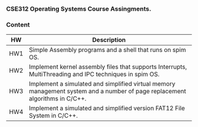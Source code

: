### CSE312 Operating Systems Course Assingments.

### Content
| HW | Description 
| --- | --- | 
| HW1 | Simple Assembly programs and a shell that runs on spim OS.
| HW2 | Implement kernel assembly files that supports Interrupts, MultiThreading and IPC techniques in spim OS.
| HW3 | Implement a simulated and simplified virtual memory management system and a number of page replacement algorithms in C/C++.
| HW4 | Implement a simulated and simplified version FAT12 File System in C/C++.

